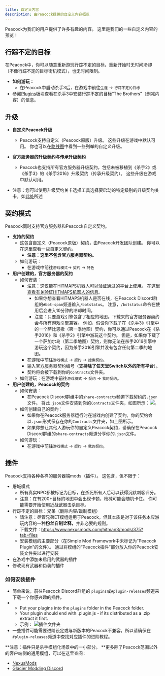 ```yaml
---
title: 自定义内容
description: 由Peacock提供的自定义内容概览
---
```


Peacock为我们的用户提供了许多有趣的内容。 这里是我们的一些自定义内容的预览！

## 行踪不定的目标

在Peacock中，你可以随意重新游玩行踪不定的目标，重新开始时无时间冷却（不像行踪不定的目标街机模式），也无时间限制。

-   **如何游玩：**
    -   在Peacock中启动杀手3后，在游戏中前往`生涯` -> `行踪不定的目标`
-   参阅[Plugins](#plugins)板块查看在杀手3中安装行踪不定的目标“The Brothers”（删减内容）的信息。

## 升级

-   **自定义Peacock升级**

    -   Peacock支持自定义（Peacock原版）升级。 这些升级在游戏中默认可用。 你也可以在[路线图](./roadmaps.mdx)中看到一些列举的自定义升级。

-   **官方服务器的升级契约与传承升级契约**

    -   Peacock也支持所有官方服务器升级契约，包括未被移植到《杀手2》或《杀手3》的《杀手2016》升级契约（传承升级契约）。 这些升级在游戏中默认可用。

-   注意：您可以使用升级契约关卡选择工具选择要启动的特定级别的升级契约关卡，如[此处](./intel/loadout-profiles-elp.md#escalation-level-picker)所述

## 契约模式

Peacock同时支持官方服务器和Peacock自定义契约。

-   **支持的契约**
    -   这包含自定义（Peacock原版）契约，由Peacock开发团队创建。 你可以在[这里](./roadmaps.mdx)查看一些自定义契约。
        -   **注意：这里不包含官方服务器契约。**
    -   如何游玩：
        -   在游戏中前往`游戏模式`-> `契约` -> `特色`
-   **用户创建的，官方服务器的契约**
    -   如何安装：
        -   注意：这仅能在HITMAPS机器人可以验证通过的平台上使用。 [在这里查看有关验证HITMAPS机器人的信息](https://bot.hitmaps.com/)。
            -   如果你想查看HITMAPS机器人是否在线，在Peacock Discord群组的`#bot-spam`频道输入`/botstatus`。 注意，`/botstatus`命令在使用后会进入10分钟的冷却时间。
            -   注意：只要游戏引擎包含了相应的地图，下载来的官方服务器契约会与所有游戏引擎兼容。 例如，假设你下载了在《杀手3》引擎中的一个萨比恩撒（第一季地图）契约，你可以通过Peacock在《杀手2016》和《杀手2》引擎中游玩这个契约。 但是，如果你下载了一个萨加尔岛（第二季地图）契约，则你无法在杀手2016引擎中游玩这个契约，因为杀手2016引擎并没有包含任何第二季的地图。
        -   在游戏中前往`游戏模式` -> `契约` -> `搜索契约`。
        -   输入官方服务器契约编号（**支持除了任天堂Switch以外的所有平台**）。
        -   契约将会被下载到你的`Contracts`文件夹。
    -   如何游玩：在游戏中前往`游戏模式` -> `契约` -> `我的契约`。
-   **用户创建的，Peacock的契约**
    -   如何安装：
        -   在Peacock Discord群组中的`share-contracts`频道下载契约的`.json`文件。 将此`.json`文件安装到你的`Contracts`文件夹，如图所示：![](/img/contracts_folder.png)。
    -   如何创建自己的契约：
        -   如果你在Peacock服务器运行时在游戏内创建了契约，你的契约会以`.json`形式保存在你的`Contracts`文件夹，如上图所示。
        -   如果你想让其他人游玩你的自定义Peacock契约，请确保在Peacock Discord群组的`share-contracts`频道分享你的`.json`文件。
    -   如何游玩：
        -   在游戏中前往`游戏模式` -> `契约` -> `我的契约`。

## 插件

Peacock支持各种各样的服务器端mods（插件）。 这包含，但不限于：

-   屠城模式
    -   所有真实NPC都被标记为目标，在杀死所有人后可以获得沉默刺客评分。
    -   注意：在有200+目标的地图中会出现卡顿，枪械可能会随机卡住。 你可能需要开始使用近战武器击杀目标。
-   行踪不定的目标：兄弟（删除内容/饭制模组）
    -   请注意：尽管兄弟ET模组适用于Peacock，但其本质是对于该任务本应游玩内容的一种**粉丝自制诠释**，并非必要的规则。
    -   下载文件：https://www.nexusmods.com/hitman3/mods/375?tab=files
    -   安装模组的主要部分（在Simple Mod Framework中未标记为”Peacock Plugin”的文件）。 通过将模组的“Peacock插件”部分放入你的Peacock安装文件夹以进行安装
-   在游戏中添加未启用的武器的插件
-   修改现有武器和伪装的插件

### 如何安装插件

-   简单来说，前往Peacock Discord群组的 `plugins`或`#plugin-releases`频道来下载一个你感兴趣的插件。
-   -   Put your plugins into the `plugins` folder in the Peacock folder.
    -   Your plugin should end with .plugin.js - if its distributed as a .zip extract it first.
    -   示例： ![插件文件夹](/img/plugins_folder.png)
-   一些插件可能需要进阶设定或与新版本的Peacock不兼容，所以请确保在`#plugin-releases`频道中查找对应插件的进阶教程。

**注意：插件只是杀手模组化场景中的一小部分。 **更多除了Peacock范围以外的客户端侧的通用模组，可以在这里查阅：

-   [NexusMods](https://www.nexusmods.com/hitman3)
-   [Glacier Modding Discord](https://discord.com/invite/6UDtuYhZP6)
